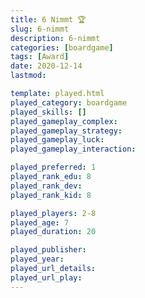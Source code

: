 ```yaml
---
title: 6 Nimmt 🏆
slug: 6-nimmt
description: 6-nimmt
categories: [boardgame]
tags: [Award]
date: 2020-12-14
lastmod: 

template: played.html
played_category: boardgame
played_skills: []
played_gameplay_complex: 
played_gameplay_strategy: 
played_gameplay_luck: 
played_gameplay_interaction: 

played_preferred: 1
played_rank_edu: 8
played_rank_dev: 
played_rank_kid: 8

played_players: 2-8
played_age: 7
played_duration: 20

played_publisher: 
played_year: 
played_url_details: 
played_url_play: 
---
```

